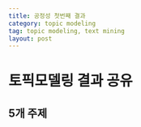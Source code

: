 ```yaml
---
title: 공정성 첫번째 결과
category: topic modeling
tag: topic modeling, text mining
layout: post
---
```


# 토픽모델링 결과 공유
## 5개 주제 

<div id="ldavis_example"></div>


<script src="https://code.jquery.com/jquery-3.5.1.min.js" integrity="sha256-9/aliU8dGd2tb6OSsuzixeV4y/faTqgFtohetphbbj0=" crossorigin="anonymous"></script>
<script type="text/javascript">
      $(document).ready(function(){
         $("#ldavis_example").load("https://raw.githubusercontent.com/kes185/kes185.github.io/master/assets/resources/LDA_Visualization.html")
      });
</script>